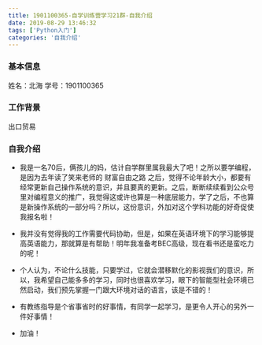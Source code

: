 ```yaml
---
title: 1901100365-自学训练营学习21群-自我介绍
date: 2019-08-29 13:46:32
tags: ['Python入门']
categories: '自我介绍'
---
```


### 基本信息
姓名：北海
学号：1901100365

### 工作背景
出口贸易

### 自我介绍

- 我是一名70后，俩孩儿的妈，估计自学群里属我最大了吧！之所以要学编程，是因为去年读了笑来老师的 财富自由之路 之后，觉得不论年龄大小，都要有经常更新自己操作系统的意识，并且要真的更新。之后，断断续续看到公众号里对编程意义的推广，我觉得这或许也算是一种底层能力，学了之后，不也算是新操作系统的一部分吗？所以，这份意识，外加对这个学科功能的好奇促使我报名啦！

- 我并没有觉得我的工作需要代码协助，但是，如果在英语环境下的学习能够提高英语能力，那就算是有帮助！明年我准备考BEC高级，现在看书还是蛮吃力的呢！


- 个人认为，不论什么技能，只要学过，它就会潜移默化的影视我们的意识，所以，我希望自己能多多的学习，同时也很喜欢学习，眼下的智能型社会环境已然启动，我们预先掌握一门跟大环境对话的语言，该是不错的！

- 有教练指导是个省事省时的好事情，有同学一起学习，是更令人开心的另外一件好事情！

- 加油！